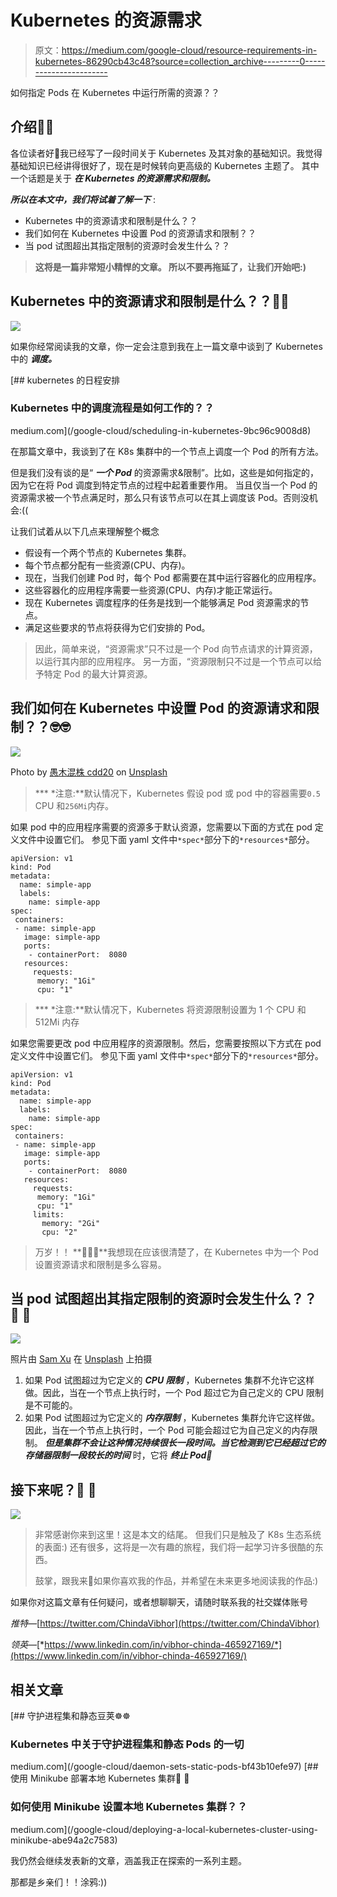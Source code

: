 # Kubernetes 的资源需求

> 原文：<https://medium.com/google-cloud/resource-requirements-in-kubernetes-86290cb43c48?source=collection_archive---------0----------------------->

如何指定 Pods 在 Kubernetes 中运行所需的资源？？

## 介绍🚩🚩

各位读者好👋我已经写了一段时间关于 Kubernetes 及其对象的基础知识。我觉得基础知识已经讲得很好了，现在是时候转向更高级的 Kubernetes 主题了。
其中一个话题是关于 ***在 Kubernetes 的资源需求和限制。***

***所以在本文中，我们将试着了解一下*** :

*   Kubernetes 中的资源请求和限制是什么？？
*   我们如何在 Kubernetes 中设置 Pod 的资源请求和限制？？
*   当 pod 试图超出其指定限制的资源时会发生什么？？

> **这将是一篇非常短小精悍的文章。
> 所以不要再拖延了，让我们开始吧:)**

## Kubernetes 中的资源请求和限制是什么？？🤔🤔

![](img/79ec835dbd551b94c21dab1daa140a39.png)

如果你经常阅读我的文章，你一定会注意到我在上一篇文章中谈到了 Kubernetes 中的 ***调度。***

[](/google-cloud/scheduling-in-kubernetes-9bc96c9008d8) [## kubernetes 的日程安排

### Kubernetes 中的调度流程是如何工作的？？

medium.com](/google-cloud/scheduling-in-kubernetes-9bc96c9008d8) 

在那篇文章中，我谈到了在 K8s 集群中的一个节点上调度一个 Pod 的所有方法。

但是我们没有谈的是“ ***一个 Pod*** 的资源需求&限制”。比如，这些是如何指定的，因为它在将 Pod 调度到特定节点的过程中起着重要作用。
当且仅当一个 Pod 的资源需求被一个节点满足时，那么只有该节点可以在其上调度该 Pod。否则没机会:((

让我们试着从以下几点来理解整个概念

*   假设有一个两个节点的 Kubernetes 集群。
*   每个节点都分配有一些资源(CPU、内存)。
*   现在，当我们创建 Pod 时，每个 Pod 都需要在其中运行容器化的应用程序。
*   这些容器化的应用程序需要一些资源(CPU、内存)才能正常运行。
*   现在 Kubernetes 调度程序的任务是找到一个能够满足 Pod 资源需求的节点。
*   满足这些要求的节点将获得为它们安排的 Pod。

> 因此，简单来说，“资源需求”只不过是一个 Pod 向节点请求的计算资源，以运行其内部的应用程序。
> 另一方面，“资源限制只不过是一个节点可以给予特定 Pod 的最大计算资源。

## 我们如何在 Kubernetes 中设置 Pod 的资源请求和限制？？🤓🤓

![](img/a2cb70874446e79a45ef3e3b3cadf58b.png)

Photo by [愚木混株 cdd20](https://unsplash.com/@cdd20?utm_source=medium&utm_medium=referral) on [Unsplash](https://unsplash.com?utm_source=medium&utm_medium=referral)

> *** *注意:**默认情况下，Kubernetes 假设 pod 或 pod 中的容器需要`0.5` CPU 和`256Mi`内存。

如果 pod 中的应用程序需要的资源多于默认资源，您需要以下面的方式在 pod 定义文件中设置它们。
参见下面 yaml 文件中`*spec*`部分下的`*resources*`部分。

```
apiVersion: v1
kind: Pod
metadata:
  name: simple-app
  labels:
    name: simple-app
spec:
 containers:
 - name: simple-app
   image: simple-app
   ports:
    - containerPort:  8080
   resources:
     requests:
      memory: "1Gi"
      cpu: "1"
```

> *** *注意:**默认情况下，Kubernetes 将资源限制设置为 1 个 CPU 和 512Mi 内存

如果您需要更改 pod 中应用程序的资源限制。然后，您需要按照以下方式在 pod 定义文件中设置它们。
参见下面 yaml 文件中`*spec*`部分下的`*resources*`部分。

```
apiVersion: v1
kind: Pod
metadata:
  name: simple-app
  labels:
    name: simple-app
spec:
 containers:
 - name: simple-app
   image: simple-app
   ports:
    - containerPort:  8080
   resources:
     requests:
      memory: "1Gi"
      cpu: "1"
     limits:
       memory: "2Gi"
       cpu: "2"
```

> 万岁！！ **🥳🎉🎊**我想现在应该很清楚了，在 Kubernetes 中为一个 Pod 设置资源请求和限制是多么容易。

## 当 pod 试图超出其指定限制的资源时会发生什么？？🤯 🤯

![](img/853d4e7c1376451b41d1df0dbb2b4bfc.png)

照片由 [Sam Xu](https://unsplash.com/es/@ric3b0wl?utm_source=medium&utm_medium=referral) 在 [Unsplash](https://unsplash.com?utm_source=medium&utm_medium=referral) 上拍摄

1.  如果 Pod 试图超过为它定义的 ***CPU 限制*** ，Kubernetes 集群不允许它这样做。因此，当在一个节点上执行时，一个 Pod 超过它为自己定义的 CPU 限制是不可能的。
2.  如果 Pod 试图超过为它定义的 ***内存限制*** ，Kubernetes 集群允许它这样做。因此，当在一个节点上执行时，一个 Pod 可能会超过它为自己定义的内存限制。 ***但是集群不会让这种情况持续很长一段时间。当它检测到它已经超过它的存储器限制一段较长的时间*** 时，它将 ***终止 Pod👀***

## 接下来呢？👀 👀

![](img/ad0b9e78c9a733d30c9ec3a0317ff410.png)

> 非常感谢你来到这里！这是本文的结尾。
> 但我们只是触及了 K8s 生态系统的表面:)
> 还有很多，这将是一次有趣的旅程，我们将一起学习许多很酷的东西。
> 
> 鼓掌，跟我来🙈如果你喜欢我的作品，并希望在未来更多地阅读我的作品:)

如果你对这篇文章有任何疑问，或者想聊聊天，请随时联系我的社交媒体账号

*推特—*[https://twitter.com/ChindaVibhor](https://twitter.com/ChindaVibhor)

*领英—*[*https://www.linkedin.com/in/vibhor-chinda-465927169/*](https://www.linkedin.com/in/vibhor-chinda-465927169/)

## 相关文章

[](/google-cloud/daemon-sets-static-pods-bf43b10efe97) [## 守护进程集和静态豆荚☸☸

### Kubernetes 中关于守护进程集和静态 Pods 的一切

medium.com](/google-cloud/daemon-sets-static-pods-bf43b10efe97) [](/google-cloud/deploying-a-local-kubernetes-cluster-using-minikube-abe94a2c7583) [## 使用 Minikube 部署本地 Kubernetes 集群🚢 🚢

### 如何使用 Minikube 设置本地 Kubernetes 集群？？

medium.com](/google-cloud/deploying-a-local-kubernetes-cluster-using-minikube-abe94a2c7583) 

我仍然会继续发表新的文章，涵盖我正在探索的一系列主题。

那都是乡亲们！！涂鸦:))
